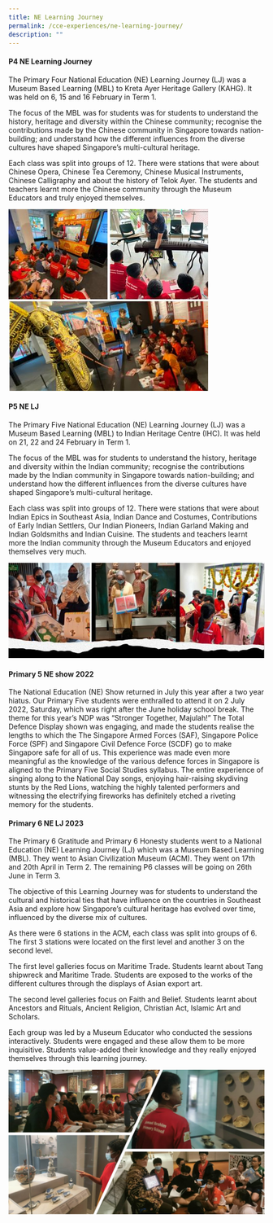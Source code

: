 ```yaml
---
title: NE Learning Journey
permalink: /cce-experiences/ne-learning-journey/
description: ""
---
```

#### P4 NE Learning Journey
The Primary Four National Education (NE) Learning Journey (LJ) was a Museum Based Learning (MBL) to Kreta Ayer Heritage Gallery (KAHG). It was held on 6, 15 and 16 February in Term 1.  

The focus of the MBL was for students was for students to understand the history, heritage and diversity within the Chinese community; recognise the contributions made by the Chinese community in Singapore towards nation-building; and understand how the different influences from the diverse cultures have shaped Singapore’s multi-cultural heritage.

Each class was split into groups of 12. There were stations that were about Chinese Opera, Chinese Tea Ceremony, Chinese Musical Instruments, Chinese Calligraphy and about the history of Telok Ayer. The students and teachers learnt more the Chinese community through the Museum Educators and truly enjoyed themselves.

![](/images/p4%20ne%20learning%20journey%202023.jpeg)

#### P5 NE LJ
The Primary Five National Education (NE) Learning Journey (LJ) was a Museum Based Learning (MBL) to Indian Heritage Centre (IHC). It was held on 21, 22 and 24 February in Term 1.  

The focus of the MBL was for students to understand the history, heritage and diversity within the Indian community; recognise the contributions made by the Indian community in Singapore towards nation-building; and understand how the different influences from the diverse cultures have shaped Singapore’s multi-cultural heritage.

Each class was split into groups of 12. There were stations that were about Indian Epics in Southeast Asia, Indian Dance and Costumes, Contributions of Early Indian Settlers, Our Indian Pioneers, Indian Garland Making and Indian Goldsmiths and Indian Cuisine. The students and teachers learnt more the Indian community through the Museum Educators and enjoyed themselves very much.

![](/images/p5%20ne%20learning%20journey%202023.jpeg)

#### Primary 5 NE show 2022

The National Education (NE) Show returned in July this year after a two year hiatus. Our Primary Five students were enthralled to attend it on 2 July 2022, Saturday, which was right after the June holiday school break. The theme for this year’s NDP was “Stronger Together, Majulah!” The Total Defence Display shown was engaging, and made the students realise the lengths to which the The Singapore Armed Forces (SAF), Singapore Police Force (SPF) and Singapore Civil Defence Force (SCDF) go to make Singapore safe for all of us. This experience was made even more meaningful as the knowledge of the various defence forces in Singapore is aligned to the Primary Five Social Studies syllabus. The entire experience of singing along to the National Day songs, enjoying hair-raising skydiving stunts by the Red Lions, watching the highly talented performers and witnessing the electrifying fireworks has definitely etched a riveting memory for the students.

#### Primary 6 NE LJ 2023

The Primary 6 Gratitude and Primary 6 Honesty students went to a National Education (NE) Learning Journey (LJ) which was a Museum Based Learning (MBL). They went to Asian Civilization Museum (ACM). They went on 17th and 20th April in Term 2. The remaining P6 classes will be going on 26th June in Term 3. 

The objective of this Learning Journey was for students to understand the cultural and historical ties that have influence on the countries in Southeast Asia and explore how Singapore’s cultural heritage has evolved over time, influenced by the diverse mix of cultures.

As there were 6 stations in the ACM, each class was split into groups of 6. The first 3 stations were located on the first level and another 3 on the second level. 

The first level galleries focus on Maritime Trade.  Students learnt about Tang shipwreck and Maritime Trade. Students are exposed to the works of the different cultures through the displays of Asian export art. 

The second level galleries focus on Faith and Belief. Students learnt about Ancestors and Rituals, Ancient Religion, Christian Act, Islamic Art and Scholars.

Each group was led by a Museum Educator who conducted the sessions interactively. Students were engaged and these allow them to be more inquisitive. Students value-added their knowledge and they really enjoyed themselves through this learning journey.

![](/images/2023%20p6%20ne%20lj.jpg)